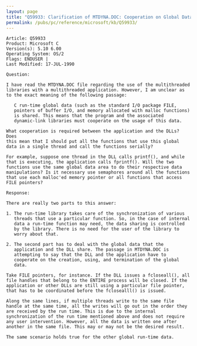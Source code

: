 ```yaml
---
layout: page
title: "Q59933: Clarification of MTDYNA.DOC: Cooperation on Global Data"
permalink: /pubs/pc/reference/microsoft/kb/Q59933/
---
```


	Article: Q59933
	Product: Microsoft C
	Version(s): 5.10 6.00
	Operating System: OS/2
	Flags: ENDUSER |
	Last Modified: 17-JUL-1990
	
	Question:
	
	I have read the MTDYNA.DOC file regarding the use of the multithreaded
	libraries with a multithreaded application. However, I am unclear as
	to the exact meaning of the following passage:
	
	   C run-time global data (such as the standard I/O package FILE,
	   pointers of buffer I/O, and memory allocated with malloc functions)
	   is shared. This means that the program and the associated
	   dynamic-link libraries must cooperate on the usage of this data.
	
	What cooperation is required between the application and the DLLs? Does
	this mean that I should put all the functions that use this global
	data in a single thread and call the functions serially?
	
	For example, suppose one thread in the DLL calls printf(), and while
	that is executing, the application calls fprintf(). Will the two
	functions use the same global data area to do their respective data
	manipulations? Is it necessary use semaphores around all the functions
	that use each malloc'ed memory pointer or all functions that access
	FILE pointers?
	
	Response:
	
	There are really two parts to this answer:
	
	1. The run-time library takes care of the synchronization of various
	   threads that use a particular function. So, in the case of internal
	   data a run-time function may need, the data sharing is controlled
	   by the library. There is no need for the user of the library to
	   worry about that.
	
	2. The second part has to deal with the global data that the
	   application and the DLL share. The passage in MTDYNA.DOC is
	   attempting to say that the DLL and the application have to
	   cooperate on the creation, using, and termination of the global
	   data.
	
	Take FILE pointers, for instance. If the DLL issues a fcloseall(), all
	file handles that belong to the ENTIRE process will be closed. If the
	application or other DLLs are still using a particular file pointer,
	that has to be coordinated before the fclosealll() is issued.
	
	Along the same lines, if multiple threads write to the same file
	handle at the same time, all the writes will go out in the order they
	are received by the run time. This is due to the internal
	synchronization of the run time mentioned above and does not require
	any user intervention. However, all the data is written one after
	another in the same file. This may or may not be the desired result.
	
	The same scenario holds true for the other global run-time data.
